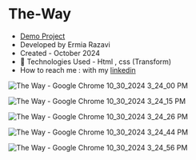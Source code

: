 # The-Way

- [Demo Project](https://ermiarzv.github.io/The-Way/)
- Developed by Ermia Razavi
- Created - October 2024
- 🤖 Technologies Used - Html , css (Transform)
- How to reach me : with my
[linkedin](https://www.linkedin.com/in/ermia-razavi-a611312a3/)


![The Way - Google Chrome 10_30_2024 3_24_00 PM](https://github.com/user-attachments/assets/2b00644e-9ab1-4059-9764-99a53a1b4d75)

![The Way - Google Chrome 10_30_2024 3_24_15 PM](https://github.com/user-attachments/assets/d165a6e3-b803-47e2-a34e-8a16ca301715)

![The Way - Google Chrome 10_30_2024 3_24_26 PM](https://github.com/user-attachments/assets/3b2d611d-5e64-4e71-a981-9fb728aaea0b)

![The Way - Google Chrome 10_30_2024 3_24_44 PM](https://github.com/user-attachments/assets/ee97ac80-47ed-40d6-b8d7-f47582627c63)

![The Way - Google Chrome 10_30_2024 3_24_56 PM](https://github.com/user-attachments/assets/5311d6cf-488b-471a-95f4-998b2cb87afd)
